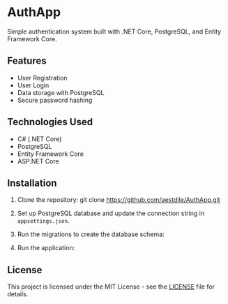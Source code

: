 # AuthApp

Simple authentication system built with .NET Core, PostgreSQL, and Entity Framework Core. 

## Features
- User Registration
- User Login
- Data storage with PostgreSQL
- Secure password hashing

## Technologies Used
- C# (.NET Core)
- PostgreSQL
- Entity Framework Core
- ASP.NET Core

## Installation

1. Clone the repository:
git clone https://github.com/aestdile/AuthApp.git


2. Set up PostgreSQL database and update the connection string in `appsettings.json`.

3. Run the migrations to create the database schema:

4. Run the application:


## License
This project is licensed under the MIT License - see the [LICENSE](LICENSE) file for details.

